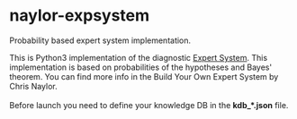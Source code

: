 # naylor-expsystem
Probability based expert system implementation.

This is Python3 implementation of the diagnostic [Expert System](https://en.wikipedia.org/wiki/Expert_system).
This implementation is based on probabilities of the hypotheses and Bayes' theorem. You can find more info in the Build Your Own Expert System by Chris Naylor.
<br><br>
Before launch you need to define your knowledge DB in the **kdb_\*.json** file.

